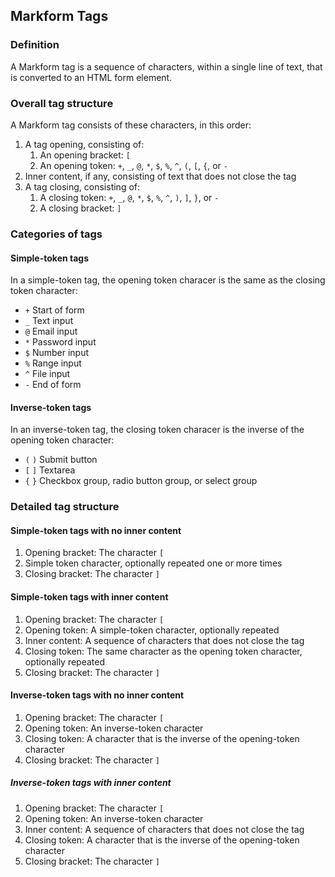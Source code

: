 ## Markform Tags

### Definition

A Markform tag is a sequence of characters, within a single line of text, that is converted to an HTML form element.

### Overall tag structure

A Markform tag consists of these characters, in this order:

1. A tag opening, consisting of:
    1. An opening bracket: `[`
    2. An opening token: `+`, `_`, `@`, `*`, `$`, `%`, `^`, `(`, `[`, `{`, or `-`
2. Inner content, if any, consisting of text that does not close the tag
3. A tag closing, consisting of:
    1. A closing token: `+`, `_`, `@`, `*`, `$`, `%`, `^`, `)`, `]`, `}`, or `-`
    2. A closing bracket: `]`

### Categories of tags

#### Simple-token tags

In a simple-token tag, the opening token characer is the same as the closing token character:
- `+` Start of form
- `_` Text input
- `@` Email input
- `*` Password input
- `$` Number input
- `%` Range input
- `^` File input
- `-` End of form

#### Inverse-token tags

In an inverse-token tag, the closing token characer is the inverse of the opening token character:
- `(` `)` Submit button
- `[` `]` Textarea
- `{` `}` Checkbox group, radio button group, or select group

### Detailed tag structure

#### Simple-token tags with no inner content

1. Opening bracket: The character `[`
2. Simple token character, optionally repeated one or more times
3. Closing bracket: The character `]`

#### Simple-token tags with inner content

1. Opening bracket: The character `[`
2. Opening token: A simple-token character, optionally repeated
3. Inner content: A sequence of characters that does not close the tag
6. Closing token: The same character as the opening token character, optionally repeated
3. Closing bracket: The character `]`

#### Inverse-token tags with no inner content

1. Opening bracket: The character `[`
2. Opening token: An inverse-token character
6. Closing token: A character that is the inverse of the opening-token character
3. Closing bracket: The character `]`

##### Inverse-token tags with inner content

1. Opening bracket: The character `[`
2. Opening token: An inverse-token character
3. Inner content: A sequence of characters that does not close the tag
6. Closing token: A character that is the inverse of the opening-token character
3. Closing bracket: The character `]`
